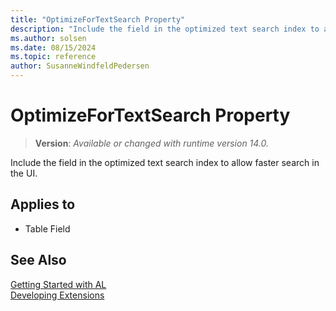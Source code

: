 ```yaml
---
title: "OptimizeForTextSearch Property"
description: "Include the field in the optimized text search index to allow faster search in the UI."
ms.author: solsen
ms.date: 08/15/2024
ms.topic: reference
author: SusanneWindfeldPedersen
---
```

[//]: # (START>DO_NOT_EDIT)
[//]: # (IMPORTANT:Do not edit any of the content between here and the END>DO_NOT_EDIT.)
[//]: # (Any modifications should be made in the .xml files in the ModernDev repo.)
# OptimizeForTextSearch Property
> **Version**: _Available or changed with runtime version 14.0._

Include the field in the optimized text search index to allow faster search in the UI.

## Applies to
-   Table Field

[//]: # (IMPORTANT: END>DO_NOT_EDIT)
## See Also  
[Getting Started with AL](../devenv-get-started.md)  
[Developing Extensions](../devenv-dev-overview.md)  